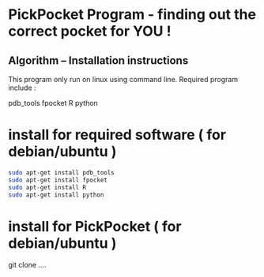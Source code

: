 # PickPocket Program - finding out the correct pocket for YOU ! 


## Algorithm – Installation instructions

This program only run on linux using command line. 
Required program include : 

pdb_tools 
fpocket 
R 
python 

# install for required software ( for debian/ubuntu )
``` bash
sudo apt-get install pdb_tools
sudo apt-get install fpocket
sudo apt-get install R 
sudo apt-get install python

```



# install for PickPocket ( for debian/ubuntu ) 


git clone .... 
